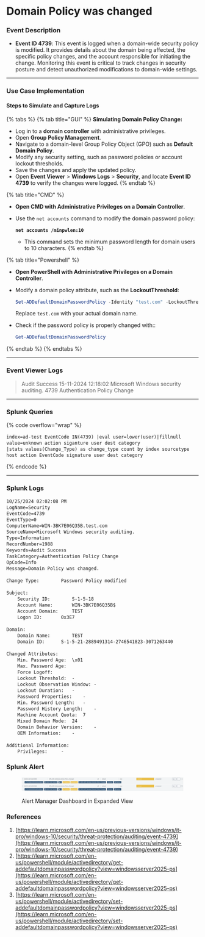 # Domain Policy was changed

### Event Description

* **Event ID 4739**: This event is logged when a domain-wide security policy is modified. It provides details about the domain being affected, the specific policy changes, and the account responsible for initiating the change. Monitoring this event is critical to track changes in security posture and detect unauthorized modifications to domain-wide settings.

***

### Use Case Implementation

#### Steps to Simulate and Capture Logs

{% tabs %}
{% tab title="GUI" %}
**Simulating Domain Policy Change:**

* Log in to a **domain controller** with administrative privileges.
* Open **Group Policy Management**.
* Navigate to a domain-level Group Policy Object (GPO) such as **Default Domain Policy**.
* Modify any security setting, such as password policies or account lockout thresholds.
* Save the changes and apply the updated policy.
* Open **Event Viewer** > **Windows Logs** > **Security**, and locate **Event ID 4739** to verify the changes were logged.
{% endtab %}

{% tab title="CMD" %}
* **Open CMD with Administrative Privileges on a Domain Controller**.
*   Use the `net accounts` command to modify the domain password policy:

    <pre class="language-batch"><code class="lang-batch"><strong>net accounts /minpwlen:10
    </strong></code></pre>

    * This command sets the minimum password length for domain users to 10 characters.
{% endtab %}

{% tab title="Powershell" %}
* **Open PowerShell with Administrative Privileges on a Domain Controller**.
*   Modify a domain policy attribute, such as the **LockoutThreshold**:

    ```powershell
    Set-ADDefaultDomainPasswordPolicy -Identity "test.com" -LockoutThreshold 5
    ```

    Replace `test.com` with your actual domain name.
*   Check if the password policy is properly changed with::

    ```powershell
    Get-ADDefaultDomainPasswordPolicy
    ```
{% endtab %}
{% endtabs %}

***

### Event Viewer Logs

> Audit Success 15-11-2024 12:18:02 Microsoft Windows security auditing. 4739 Authentication Policy Change

***

### Splunk Queries

{% code overflow="wrap" %}
```splunk-spl
index=ad-test EventCode IN(4739) |eval user=lower(user)|fillnull value=unknown action siganture user dest category
|stats values(Change_Type) as change_type count by index sourcetype host action EventCode signature user dest category
```
{% endcode %}

***

### Splunk Logs

```
10/25/2024 02:02:08 PM
LogName=Security
EventCode=4739
EventType=0
ComputerName=WIN-3BK7E06Q35B.test.com
SourceName=Microsoft Windows security auditing.
Type=Information
RecordNumber=1988
Keywords=Audit Success
TaskCategory=Authentication Policy Change
OpCode=Info
Message=Domain Policy was changed.

Change Type:		Password Policy modified

Subject:
	Security ID:		S-1-5-18
	Account Name:		WIN-3BK7E06Q35B$
	Account Domain:		TEST
	Logon ID:		0x3E7

Domain:
	Domain Name:		TEST
	Domain ID:		S-1-5-21-2889491314-2746541823-3071263440

Changed Attributes:
	Min. Password Age:	\x01
	Max. Password Age:	
	Force Logoff:		
	Lockout Threshold:	-
	Lockout Observation Window:	-
	Lockout Duration:	-
	Password Properties:	-
	Min. Password Length:	-
	Password History Length:	-
	Machine Account Quota:	7
	Mixed Domain Mode:	24
	Domain Behavior Version:	-
	OEM Information:	-

Additional Information:
	Privileges:		-
```

### Splunk Alert

<figure><img src="../../.gitbook/assets/image (8).png" alt=""><figcaption><p>Alert Manager Dashboard in Expanded View</p></figcaption></figure>

### **References**

1. [https://learn.microsoft.com/en-us/previous-versions/windows/it-pro/windows-10/security/threat-protection/auditing/event-4739](https://learn.microsoft.com/en-us/previous-versions/windows/it-pro/windows-10/security/threat-protection/auditing/event-4739)
2. [https://learn.microsoft.com/en-us/powershell/module/activedirectory/get-addefaultdomainpasswordpolicy?view=windowsserver2025-ps](https://learn.microsoft.com/en-us/powershell/module/activedirectory/get-addefaultdomainpasswordpolicy?view=windowsserver2025-ps)
3. [https://learn.microsoft.com/en-us/powershell/module/activedirectory/set-addefaultdomainpasswordpolicy?view=windowsserver2025-ps](https://learn.microsoft.com/en-us/powershell/module/activedirectory/set-addefaultdomainpasswordpolicy?view=windowsserver2025-ps)
